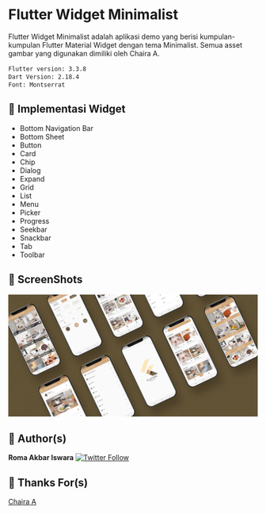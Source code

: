 # Flutter Widget Minimalist 

Flutter Widget Minimalist adalah aplikasi demo yang berisi kumpulan-kumpulan Flutter Material Widget dengan tema Minimalist.
Semua asset gambar yang digunakan dimiliki oleh Chaira A.

    Flutter version: 3.3.8
    Dart Version: 2.18.4
    Font: Montserrat

## 👀 Implementasi Widget  

* Bottom Navigation Bar
* Bottom Sheet
* Button
* Card
* Chip
* Dialog
* Expand
* Grid
* List
* Menu
* Picker
* Progress
* Seekbar
* Snackbar
* Tab
* Toolbar

## 📸 ScreenShots

<img src="ss/ss.png"/>

## 	🤠 Author(s)

**Roma Akbar Iswara**
[![Twitter Follow](https://img.shields.io/twitter/follow/romaiswara.svg?style=social)](https://twitter.com/romaiswara)

## 🎁 Thanks For(s)

[Chaira A](https://www.youtube.com/@ChairaA)